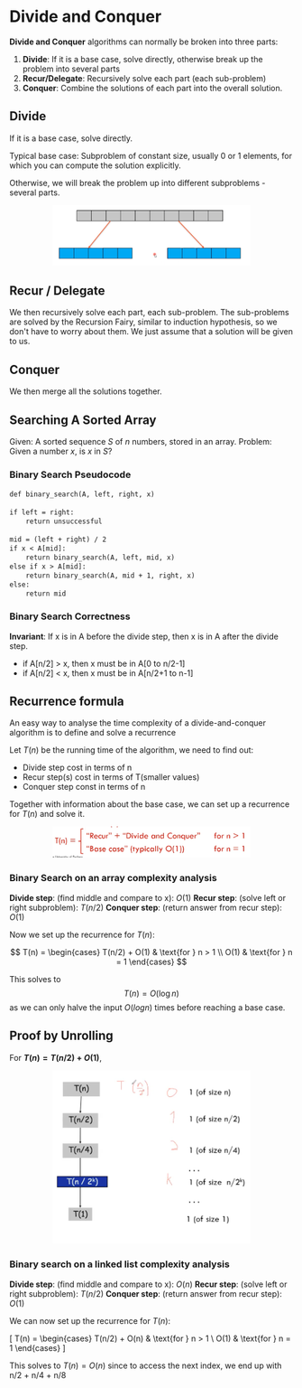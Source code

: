 # Divide and Conquer

**Divide and Conquer** algorithms can normally be broken into three parts:

1. **Divide**: If it is a base case, solve directly, otherwise break up the problem into several parts
2. **Recur/Delegate**: Recursively solve each part (each sub-problem)
3. **Conquer**: Combine the solutions of each part into the overall solution.

## Divide

If it is a base case, solve directly.

Typical base case: Subproblem of constant size, usually 0 or 1 elements, for which you can compute the solution explicitly.

Otherwise, we will break the problem up into different subproblems - several parts.

<p align="center">
    <img src="https://github.com/infernocadet/comp2123/blob/main/graphics/div.png" width="350" height="auto">
</p>

## Recur / Delegate

We then recursively solve each part, each sub-problem. The sub-problems are solved by the Recursion Fairy, similar to induction hypothesis, so we don't have to worry about them. We just assume that a solution will be given to us.

## Conquer

We then merge all the solutions together.

## Searching A Sorted Array

Given: A sorted sequence $S$ of $n$ numbers, stored in an array.
Problem: Given a number $x$, is $x$ in $S$?

### Binary Search Pseudocode

```
def binary_search(A, left, right, x)

if left = right:
    return unsuccessful

mid = (left + right) / 2
if x < A[mid]:
    return binary_search(A, left, mid, x)
else if x > A[mid]:
    return binary_search(A, mid + 1, right, x)
else:
    return mid
```

### Binary Search Correctness

**Invariant**: If x is in A before the divide step, then x is in A after the divide step.

- if A[n/2] > x, then x must be in A[0 to n/2-1]
- if A[n/2] < x, then x must be in A[n/2+1 to n-1]

## Recurrence formula

An easy way to analyse the time complexity of a divide-and-conquer algorithm is to define and solve a recurrence

Let $T(n)$ be the running time of the algorithm, we need to find out:

- Divide step cost in terms of n
- Recur step(s) cost in terms of T(smaller values)
- Conquer step const in terms of n

Together with information about the base case, we can set up a recurrence for $T(n)$ and solve it.

<p align="center">
    <img src="https://github.com/infernocadet/comp2123/blob/main/graphics/tn.png" width="350" height="auto">
</p>

### Binary Search on an array complexity analysis

**Divide step**: (find middle and compare to x): $O(1)$
**Recur step**: (solve left or right subproblem): $T(n/2)$
**Conquer step**: (return answer from recur step): $O(1)$

Now we set up the recurrence for $T(n)$:

$$
T(n) =
\begin{cases}
T(n/2) + O(1) & \text{for } n > 1 \\
O(1) & \text{for } n = 1
\end{cases}
$$

This solves to $$T(n) = O(\log n)$$ as we can only halve the input $O(logn)$ times before reaching a base case.

## Proof by Unrolling

For **$T(n) = T(n/2) + O(1)$**,

<p align="center">
    <img src="https://github.com/infernocadet/comp2123/blob/main/graphics/unroll.png" width="350" height="auto">
</p>

### Binary search on a linked list complexity analysis

**Divide step**: (find middle and compare to x): $O(n)$
**Recur step**: (solve left or right subproblem): $T(n/2)$
**Conquer step**: (return answer from recur step): $O(1)$

We can now set up the recurrence for $T(n)$:

\[
T(n) =
\begin{cases}
T(n/2) + O(n) & \text{for } n > 1 \\
O(1) & \text{for } n = 1
\end{cases}
\]

This solves to $T(n) = O(n)$ since to access the next index, we end up with n/2 + n/4 + n/8
